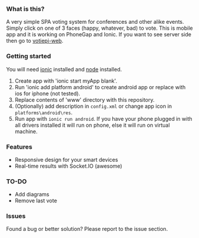 ### What is this?
A very simple SPA voting system for conferences and other alike events. Simply click on one of 3 faces (happy, whatever, bad) to vote. This is mobile app and it is working on PhoneGap and Ionic. If you want to see server side then go to [votiepi-web](https://github.com/Teodors/votiepi-web).

### Getting started
You will need [ionic](http://ionicframework.com/) installed and [node](http://nodejs.org/) installed.
 1. Create app with 'ionic start myApp blank'. 
 2. Run 'ionic add platform android' to create android app or replace with ios for iphone (not tested). 
 3. Replace contents of 'www' directory with this repository.
 4. (Optionally) add description in `config.xml` or change app icon in `platforms\android\res`.
 5. Run app with `ionic run android`. If you have your phone plugged in with all drivers installed it will run on phone, else it will run on virtual machine.

### Features
 * Responsive design for your smart devices
 * Real-time results with Socket.IO (awesome)

### TO-DO
 * Add diagrams
 * Remove last vote

### Issues
Found a bug or better solution? Please report to the issue section.
